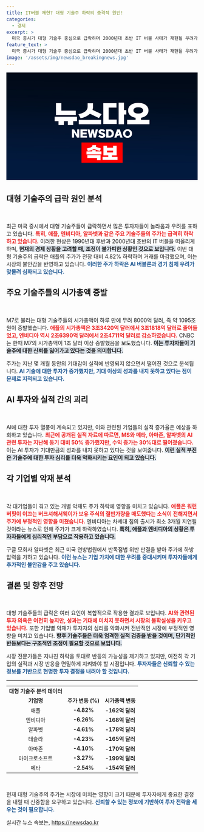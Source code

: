 ```yaml
---
title: IT버블 재현? 대형 기술주 하락의 충격적 원인!
categories:
  - 경제
excerpt: >
  미국 증시가 대형 기술주 중심으로 급락하며 2000년대 초반 IT 버블 사태가 재현될 우려가 커지고 있다. 매그니피센트 7 기업의 시총이 하루 만에 1조 달러가 증발하고, AI 투자에도 불구하고 실적이 기대에 미치지 못하는 상황. 지금, 투자자들의 경계가 필요하다!
feature_text: >
  미국 증시가 대형 기술주 중심으로 급락하며 2000년대 초반 IT 버블 사태가 재현될 우려가 커지고 있다. 매그니피센트 7 기업의 시총이 하루 만에 1조 달러가 증발하고, AI 투자에도 불구하고 실적이 기대에 미치지 못하는 상황. 지금, 투자자들의 경계가 필요하다!
image: '/assets/img/newsdao_breakingnews.jpg'
---
```


<p><img src="/assets/img/newsdao_breakingnews.jpg" alt="ranknews 속보" /></p>

<h2 data-ke-size="size26">대형 기술주의 급락 원인 분석</h2>

<p data-ke-size="size16">&nbsp;</p>

<p>최근 미국 증시에서 대형 기술주들이 급락하면서 많은 투자자들이 놀라움과 우려를 표하고 있습니다. <b><span style="color: #ee2323;">특히, 애플, 엔비디아, 알파벳과 같은 주요 기술주들의 주가는 급격히 하락하고 있습니다.</span></b> 이러한 현상은 1990년대 후반과 2000년대 초반의 IT 버블을 떠올리게 하며, <b><span style="background-color: #21538527;">현재의 경제 상황을 고려할 때, 조정이 불가피한 상황인 것으로 보입니다.</span></b> 이번 대형 기술주의 급락은 애플의 주가가 전장 대비 4.82% 하락하며 거래를 마감했으며, 이는 시장의 불안감을 반영하고 있습니다. <b><span style="color: #1a5490;">이러한 주가 하락은 AI 버블론과 경기 침체 우려가 맞물려 심화되고 있습니다.</span></b> </p>

<h2 data-ke-size="size26">주요 기술주들의 시가총액 증발</h2>

<p data-ke-size="size16">&nbsp;</p>

<p>M7로 불리는 대형 기술주들의 시가총액이 하루 만에 무려 8000억 달러, 즉 약 1095조 원이 증발했습니다. <b><span style="color: #ee2323;">애플의 시가총액은 3조3420억 달러에서 3조1818억 달러로 줄어들었고, 엔비디아 역시 2조6390억 달러에서 2조4711억 달러로 감소하였습니다.</span></b> CNBC는 한때 M7의 시가총액이 1조 달러 이상 증발했음을 보도했습니다. <b><span style="background-color: #21538527;">이는 투자자들이 기술주에 대한 신뢰를 잃어가고 있다는 것을 의미합니다.</span></b> </p>

<p>주가는 지난 몇 개월 동안의 기대감이 실적에 반영되지 않으면서 떨어진 것으로 분석됩니다. <b><span style="color: #1a5490;">AI 기술에 대한 투자가 증가했지만, 기대 이상의 성과를 내지 못하고 있다는 점이 문제로 지적되고 있습니다.</span></b></p>

<h2 data-ke-size="size26">AI 투자와 실적 간의 괴리</h2>

<p data-ke-size="size16">&nbsp;</p>

<p>AI에 대한 투자 열풍이 계속되고 있지만, 이와 관련된 기업들의 실적 증가율은 예상을 하회하고 있습니다. <b><span style="color: #ee2323;">최근에 공개된 실적 자료에 따르면, MS와 메타, 아마존, 알파벳의 AI 관련 투자는 지난해 동기 대비 50% 증가했지만, 수익 증가는 30%대로 떨어졌습니다.</span></b> 이는 AI 투자가 기대만큼의 성과를 내지 못하고 있다는 것을 보여줍니다. <b><span style="background-color: #21538527;">이런 실적 부진은 기술주에 대한 투자 심리를 더욱 악화시키는 요인이 되고 있습니다.</span></b></p>

<h2 data-ke-size="size26">각 기업별 악재 분석</h2>

<p data-ke-size="size16">&nbsp;</p>

<p>각 대기업들이 겪고 있는 개별 악재도 주가 하락에 영향을 미치고 있습니다. <b><span style="color: #ee2323;">애플은 워런 버핏이 이끄는 버크셔해서웨이가 보유 주식의 절반가량을 매도했다는 소식이 전해지면서 주가에 부정적인 영향을 미쳤습니다.</span></b> 엔비디아는 차세대 칩의 출시가 최소 3개월 지연될 것이라는 뉴스로 인해 주가가 크게 하락하였습니다. <b><span style="background-color: #21538527;">특히, 애플과 엔비디아의 상황은 투자자들에게 심리적인 부담으로 작용하고 있습니다.</span></b> </p>

<p>구글 모회사 알파벳은 최근 미국 연방법원에서 반독점법 위반 판결을 받아 주가에 하방압력을 가하고 있습니다. <b><span style="color: #1a5490;">이런 뉴스는 기업 가치에 대한 우려를 증대시키며 투자자들에게 추가적인 불안감을 주고 있습니다.</span></b></p>

<h2 data-ke-size="size26">결론 및 향후 전망</h2>

<p data-ke-size="size16">&nbsp;</p>

<p>대형 기술주들의 급락은 여러 요인이 복합적으로 작용한 결과로 보입니다. <b><span style="color: #ee2323;">AI와 관련된 투자 의욕은 여전히 높지만, 성과는 기대에 미치지 못하면서 시장의 불확실성을 키우고 있습니다.</span></b> 또한 기업별 악재가 투자자의 심리를 악화시켜 전반적인 시장에 부정적인 영향을 미치고 있습니다. <b><span style="background-color: #21538527;">향후 기술주들은 더욱 엄격한 실적 검증을 받을 것이며, 단기적인 반등보다는 구조적인 조정이 필요할 것으로 보입니다.</span></b></p>

<p>시장 전문가들은 지나친 하락을 토대로 반등의 가능성을 제기하고 있지만, 여전히 각 기업의 실적과 시장 반응을 면밀하게 지켜봐야 할 시점입니다. <b><span style="color: #1a5490;">투자자들은 신뢰할 수 있는 정보를 기반으로 현명한 투자 결정을 내려야 할 것입니다.</span></b></p>

<hr>

<table style="width: 100%; border-collapse: collapse;">
<tr>
<td style="text-align: center; height: 17px;"><b>대형 기술주 분석 데이터</b></td>
</tr>
<tr>
<td style="text-align: center; height: 17px;"><b>기업명</b></td>
<td style="text-align: center; height: 17px;"><b>주가 변동 (%)</b></td>
<td style="text-align: center; height: 17px;"><b>시가총액 변동</b></td>
</tr>
<tr>
<td style="text-align: center; height: 17px;">애플</td>
<td style="text-align: center; height: 17px;"><b>-4.82%</b></td>
<td style="text-align: center; height: 17px;"><b>-162억 달러</b></td>
</tr>
<tr>
<td style="text-align: center; height: 17px;">엔비디아</td>
<td style="text-align: center; height: 17px;"><b>-6.26%</b></td>
<td style="text-align: center; height: 17px;"><b>-168억 달러</b></td>
</tr>
<tr>
<td style="text-align: center; height: 17px;">알파벳</td>
<td style="text-align: center; height: 17px;"><b>-4.61%</b></td>
<td style="text-align: center; height: 17px;"><b>-178억 달러</b></td>
</tr>
<tr>
<td style="text-align: center; height: 17px;">테슬라</td>
<td style="text-align: center; height: 17px;"><b>-4.23%</b></td>
<td style="text-align: center; height: 17px;"><b>-165억 달러</b></td>
</tr>
<tr>
<td style="text-align: center; height: 17px;">아마존</td>
<td style="text-align: center; height: 17px;"><b>-4.10%</b></td>
<td style="text-align: center; height: 17px;"><b>-170억 달러</b></td>
</tr>
<tr>
<td style="text-align: center; height: 17px;">마이크로소프트</td>
<td style="text-align: center; height: 17px;"><b>-3.27%</b></td>
<td style="text-align: center; height: 17px;"><b>-199억 달러</b></td>
</tr>
<tr>
<td style="text-align: center; height: 17px;">메타</td>
<td style="text-align: center; height: 17px;"><b>-2.54%</b></td>
<td style="text-align: center; height: 17px;"><b>-154억 달러</b></td>
</tr>
</table>

<p data-ke-size="size16">&nbsp;</p>

<p>현재 대형 기술주의 주가는 시장에 미치는 영향이 크기 때문에 투자자에게 중요한 결정을 내릴 때 신중함을 요구하고 있습니다. <b><span style="color: #1a5490;">신뢰할 수 있는 정보에 기반하여 투자 전략을 세우는 것이 필요합니다.</span></b></p>
실시간 뉴스 속보는, <a href="https://newsdao.kr" rel="dofollow">https://newsdao.kr</a>


